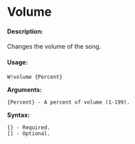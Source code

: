 # Volume

#### Description:

Changes the volume of the song.

#### Usage:

```
W!volume {Percent}
```

**Arguments:**

```
{Percent} - A percent of volume (1-199).
```

**Syntax:**

```
{} - Required.
[] - Optional.
```
